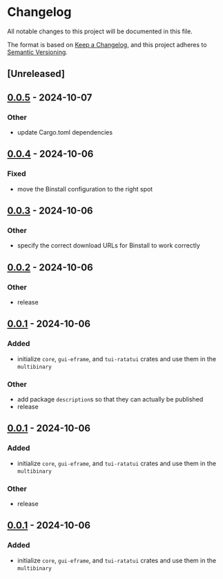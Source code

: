 # Changelog

All notable changes to this project will be documented in this file.

The format is based on [Keep a Changelog](https://keepachangelog.com/en/1.0.0/),
and this project adheres to [Semantic Versioning](https://semver.org/spec/v2.0.0.html).

## [Unreleased]

## [0.0.5](https://github.com/babichjacob/ac-qu-ai-nt/compare/ac-qu-ai-nt-tui-ratatui-v0.0.4...ac-qu-ai-nt-tui-ratatui-v0.0.5) - 2024-10-07

### Other

- update Cargo.toml dependencies

## [0.0.4](https://github.com/babichjacob/ac-qu-ai-nt/compare/ac-qu-ai-nt-tui-ratatui-v0.0.3...ac-qu-ai-nt-tui-ratatui-v0.0.4) - 2024-10-06

### Fixed

- move the Binstall configuration to the right spot

## [0.0.3](https://github.com/babichjacob/ac-qu-ai-nt/compare/ac-qu-ai-nt-tui-ratatui-v0.0.2...ac-qu-ai-nt-tui-ratatui-v0.0.3) - 2024-10-06

### Other

- specify the correct download URLs for Binstall to work correctly

## [0.0.2](https://github.com/babichjacob/ac-qu-ai-nt/compare/ac-qu-ai-nt-tui-ratatui-v0.0.1...ac-qu-ai-nt-tui-ratatui-v0.0.2) - 2024-10-06

### Other

- release

## [0.0.1](https://github.com/babichjacob/ac-qu-ai-nt/releases/tag/ac-qu-ai-nt-tui-ratatui-v0.0.1) - 2024-10-06

### Added

- initialize `core`, `gui-eframe`, and `tui-ratatui` crates and use them in the `multibinary`

### Other

- add package `description`s so that they can actually be published
- release

## [0.0.1](https://github.com/babichjacob/ac-qu-ai-nt/releases/tag/ac-qu-ai-nt-tui-ratatui-v0.0.1) - 2024-10-06

### Added

- initialize `core`, `gui-eframe`, and `tui-ratatui` crates and use them in the `multibinary`

### Other

- release

## [0.0.1](https://github.com/babichjacob/ac-qu-ai-nt/releases/tag/ac-qu-ai-nt-tui-ratatui-v0.0.1) - 2024-10-06

### Added

- initialize `core`, `gui-eframe`, and `tui-ratatui` crates and use them in the `multibinary`
